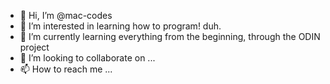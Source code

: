 - 👋 Hi, I’m @mac-codes
- 👀 I’m interested in learning how to program! duh.
- 🌱 I’m currently learning everything from the beginning, through the ODIN project
- 💞️ I’m looking to collaborate on ...
- 📫 How to reach me ...

<!---
mac-codes/mac-codes is a ✨ special ✨ repository because its `README.md` (this file) appears on your GitHub profile.
You can click the Preview link to take a look at your changes.
--->
